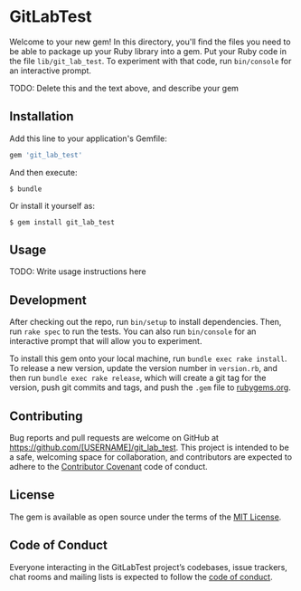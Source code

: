 # GitLabTest

Welcome to your new gem! In this directory, you'll find the files you need to be able to package up your Ruby library into a gem. Put your Ruby code in the file `lib/git_lab_test`. To experiment with that code, run `bin/console` for an interactive prompt.

TODO: Delete this and the text above, and describe your gem

## Installation

Add this line to your application's Gemfile:

```ruby
gem 'git_lab_test'
```

And then execute:

    $ bundle

Or install it yourself as:

    $ gem install git_lab_test

## Usage

TODO: Write usage instructions here

## Development

After checking out the repo, run `bin/setup` to install dependencies. Then, run `rake spec` to run the tests. You can also run `bin/console` for an interactive prompt that will allow you to experiment.

To install this gem onto your local machine, run `bundle exec rake install`. To release a new version, update the version number in `version.rb`, and then run `bundle exec rake release`, which will create a git tag for the version, push git commits and tags, and push the `.gem` file to [rubygems.org](https://rubygems.org).

## Contributing

Bug reports and pull requests are welcome on GitHub at https://github.com/[USERNAME]/git_lab_test. This project is intended to be a safe, welcoming space for collaboration, and contributors are expected to adhere to the [Contributor Covenant](http://contributor-covenant.org) code of conduct.

## License

The gem is available as open source under the terms of the [MIT License](http://opensource.org/licenses/MIT).

## Code of Conduct

Everyone interacting in the GitLabTest project’s codebases, issue trackers, chat rooms and mailing lists is expected to follow the [code of conduct](https://github.com/[USERNAME]/git_lab_test/blob/master/CODE_OF_CONDUCT.md).
